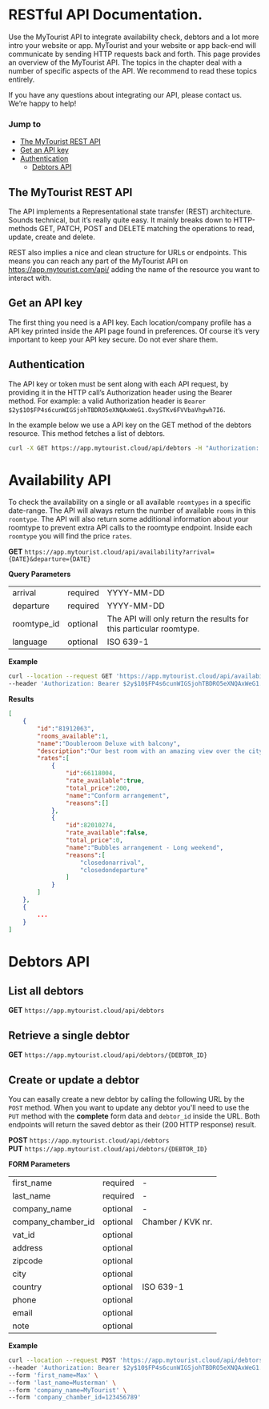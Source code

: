 # RESTful API Documentation.
Use the MyTourist API to integrate availability check, debtors and a lot more intro your website or app. MyTourist and your website or app back-end will communicate by sending HTTP requests back and forth. This page provides an overview of the MyTourist API. The topics in the chapter deal with a number of specific aspects of the API. We recommend to read these topics entirely.

If you have any questions about integrating our API, please contact us. We’re happy to help!

### Jump to
- [The MyTourist REST API](#the-mytourist-rest-api)
- [Get an API key](#get-an-api-key)
- [Authentication](#authentication)
    - [Debtors API](#debtors-api)

## The MyTourist REST API
The API implements a Representational state transfer (REST) architecture. Sounds technical, but it’s really quite easy. It mainly breaks down to HTTP-methods GET, PATCH, POST and DELETE matching the operations to read, update, create and delete.

REST also implies a nice and clean structure for URLs or endpoints. This means you can reach any part of the MyTourist API on https://app.mytourist.com/api/ adding the name of the resource you want to interact with.

## Get an API key
The first thing you need is a API key. Each location/company profile has a API key printed inside the API page found in preferences. Of course it’s very important to keep your API key secure. Do not ever share them. 

## Authentication
The API key or token must be sent along with each API request, by providing it in the HTTP call’s Authorization header using the Bearer method. For example: a valid Authorization header is `Bearer $2y$10$FP4s6cunWIGSjohTBDRO5eXNQAxWeG1.OxySTKv6FVVbaVhgwh7I6`.

In the example below we use a API key on the GET method of the debtors resource. This method fetches a list of debtors.
```bash
curl -X GET https://app.mytourist.cloud/api/debtors -H "Authorization: Bearer $2y$10$FP4s6cunWIGSjohTBDRO5eXNQAxWeG1.OxySTKv6FVVbaVhgwh7I6"
```

# Availability API
To check the availability on a single or all available `roomtypes` in a specific date-range. The API will always return the number of available `rooms` in this `roomtype`. The API will also return some additional information about your roomtype to prevent extra API calls to the roomtype endpoint. Inside each `roomtype` you will find the price `rates`.

**GET** `https://app.mytourist.cloud/api/availability?arrival={DATE}&departure={DATE}`

**Query Parameters**
<table>
    <tr><td>arrival</td><td>required</td><td>YYYY-MM-DD</td></tr>    
    <tr><td>departure</td><td>required</td><td>YYYY-MM-DD</td></tr>
    <tr><td>roomtype_id</td><td>optional</td><td>The API will only return the results for this particular roomtype.</td></tr>
    <tr><td>language</td><td>optional</td><td>ISO 639-1</td></tr>
</table>

**Example**
```bash
curl --location --request GET 'https://app.mytourist.cloud/api/availability?arrival={date}&departure={date}' \
--header 'Authorization: Bearer $2y$10$FP4s6cunWIGSjohTBDRO5eXNQAxWeG1.OxySTKv6FVVbaVhgwh7I6'
```

**Results**
```JSON
[
    {
        "id":"81912063",
        "rooms_available":1,
        "name":"Doubleroom Deluxe with balcony",
        "description":"Our best room with an amazing view over the city!",
        "rates":[
            {
                "id":66118004,
                "rate_available":true,
                "total_price":200,
                "name":"Conform arrangement",
                "reasons":[]
            },
            {
                "id":82010274,
                "rate_available":false,
                "total_price":0,
                "name":"Bubbles arrangement - Long weekend",
                "reasons":[
                    "closedonarrival",
                    "closedondeparture"
                ]
            }
        ]
    },
    {
        ...
    }
]
```

# Debtors API

## List all debtors
**GET** `https://app.mytourist.cloud/api/debtors`

## Retrieve a single debtor
**GET** `https://app.mytourist.cloud/api/debtors/{DEBTOR_ID}`

## Create or update a debtor
You can easally create a new debtor by calling the following URL by the `POST` method. When you want to update any debtor you'll need to use the `PUT` method with the **complete** form data and `debtor_id` inside the URL. Both endpoints will return the saved debtor as their (200 HTTP response) result.

**POST** `https://app.mytourist.cloud/api/debtors`    
**PUT** `https://app.mytourist.cloud/api/debtors/{DEBTOR_ID}`

**FORM Parameters**
<table>
    <tr><td>first_name</td><td>required</td><td>-</td></tr>    
    <tr><td>last_name</td><td>required</td><td>-</td></tr>
    <tr><td>company_name</td><td>optional</td><td>-</td></tr>
    <tr><td>company_chamber_id</td><td>optional</td><td>Chamber / KVK nr.</td></tr>
    <tr><td>vat_id</td><td>optional</td><td></td></tr>
    <tr><td>address</td><td>optional</td><td></td></tr>
    <tr><td>zipcode</td><td>optional</td><td></td></tr>
    <tr><td>city</td><td>optional</td><td></td></tr>
    <tr><td>country</td><td>optional</td><td>ISO 639-1</td></tr>
    <tr><td>phone</td><td>optional</td><td></td></tr>
    <tr><td>email</td><td>optional</td><td></td></tr>
    <tr><td>note</td><td>optional</td><td></td></tr>
</table>

**Example**
```bash
curl --location --request POST 'https://app.mytourist.cloud/api/debtors' \
--header 'Authorization: Bearer $2y$10$FP4s6cunWIGSjohTBDRO5eXNQAxWeG1.OxySTKv6FVVbaVhgwh7I6' \
--form 'first_name=Max' \
--form 'last_name=Musterman' \
--form 'company_name=MyTourist' \
--form 'company_chamber_id=123456789'
```